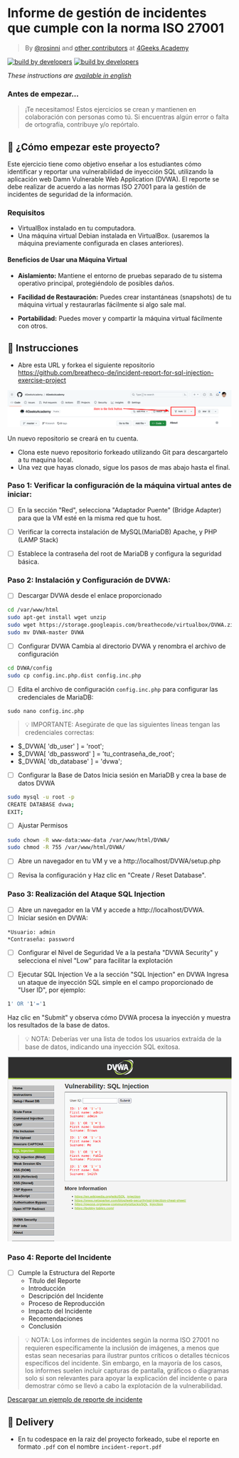 #  Informe de gestión de incidentes que cumple con la norma ISO 27001
<!-- hide -->

> By [@rosinni](https://github.com/rosinni) and [other contributors](https://github.com/4GeeksAcademy/deploying-wordpress-debian/graphs/contributors) at [4Geeks Academy](https://4geeksacademy.co/)

[![build by developers](https://img.shields.io/badge/build_by-Developers-blue)](https://4geeks.com)
[![build by developers](https://img.shields.io/twitter/follow/4geeksacademy?style=social&logo=twitter)](https://twitter.com/4geeksacademy)

*These instructions are [available in english](https://github.com/breatheco-de/incident-report-management-exercise-project/blob/main/README.md)*
<!-- endhide -->


<!-- hide -->


### Antes de empezar...

> ¡Te necesitamos! Estos ejercicios se crean y mantienen en colaboración con personas como tú. Si encuentras algún error o falta de ortografía, contribuye y/o repórtalo.

<!-- endhide -->

## 🌱 ¿Cómo empezar este proyecto?

Este ejercicio tiene como objetivo enseñar a los estudiantes cómo identificar y reportar una vulnerabilidad de inyección SQL utilizando la aplicación web Damn Vulnerable Web Application (DVWA). El reporte se debe realizar de acuerdo a las normas ISO 27001 para la gestión de incidentes de seguridad de la información.

### Requisitos

* VirtualBox instalado en tu computadora.
* Una máquina virtual Debian instalada en VirtualBox. (usaremos la máquina previamente configurada en clases anteriores).


#### Beneficios de Usar una Máquina Virtual

- **Aislamiento:** Mantiene el entorno de pruebas separado de tu sistema operativo principal, protegiéndolo de posibles daños.

- **Facilidad de Restauración:** Puedes crear instantáneas (snapshots) de tu máquina virtual y restaurarlas fácilmente si algo sale mal.

- **Portabilidad:** Puedes mover y compartir la máquina virtual fácilmente con otros.

## 📝 Instrucciones

* Abre esta URL y forkea el siguiente repositorio https://github.com/breatheco-de/incident-report-for-sql-injection-exercise-project

 ![fork button](https://github.com/4GeeksAcademy/4GeeksAcademy/blob/master/site/src/static/fork_button.png?raw=true)

Un nuevo repositorio se creará en tu cuenta.

* Clona este nuevo repositorio forkeado utilizando Git para descargartelo a tu maquina local.
* Una vez que hayas clonado, sigue los pasos de mas abajo hasta el final.

### Paso 1: Verificar la configuración de la máquina virtual antes de iniciar:
- [ ] En la sección "Red", selecciona "Adaptador Puente" (Bridge Adapter) para que la VM esté en la misma red que tu host.

- [ ] Verificar la correcta instalación de MySQL(MariaDB) Apache, y PHP (LAMP Stack)

- [ ] Establece la contraseña del root de MariaDB y configura la seguridad básica.


### Paso 2: Instalación y Configuración de DVWA:
- [ ] Descargar DVWA desde el enlace proporcionado

```sh
cd /var/www/html 
sudo apt-get install wget unzip
sudo wget https://storage.googleapis.com/breathecode/virtualbox/DVWA.zip sudo unzip DVWA.zip 
sudo mv DVWA-master DVWA

```
- [ ] Configurar DVWA
Cambia al directorio DVWA y renombra el archivo de configuración
```sh
cd DVWA/config 
sudo cp config.inc.php.dist config.inc.php
```
- [ ] Edita el archivo de configuración `config.inc.php` para configurar las credenciales de MariaDB:
```ssh
sudo nano config.inc.php
```
> 💡 IMPORTANTE: Asegúrate de que las siguientes líneas tengan las credenciales correctas:
* $_DVWA[ 'db_user' ] = 'root';
* $_DVWA[ 'db_password' ] = 'tu_contraseña_de_root'; 
* $_DVWA[ 'db_database' ] = 'dvwa';

- [ ] Configurar la Base de Datos
Inicia sesión en MariaDB y crea la base de datos DVWA
```sh
sudo mysql -u root -p 
CREATE DATABASE dvwa; 
EXIT;
```
- [ ] Ajustar Permisos
```sh
sudo chown -R www-data:www-data /var/www/html/DVWA/
sudo chmod -R 755 /var/www/html/DVWA/
```
- [ ] Abre un navegador en tu VM y ve a http://localhost/DVWA/setup.php
- [ ] Revisa la configuración y Haz clic en "Create / Reset Database".


### Paso 3: Realización del Ataque SQL Injection
- [ ] Abre un navegador en la VM y accede a http://localhost/DVWA.
- [ ] Iniciar sesión en DVWA:
```
*Usuario: admin
*Contraseña: password
```
- [ ] Configurar el Nivel de Seguridad
Ve a la pestaña "DVWA Security" y selecciona el nivel "Low" para facilitar la explotación

- [ ] Ejecutar SQL Injection
Ve a la sección "SQL Injection" en DVWA
Ingresa un ataque de inyección SQL simple en el campo proporcionado de "User ID", por ejemplo:
```sh
1' OR '1'='1
```
Haz clic en "Submit" y observa cómo DVWA procesa la inyección y muestra los resultados de la base de datos. 
> 💡 NOTA: Deberías ver una lista de todos los usuarios extraída de la base de datos, indicando una inyección SQL exitosa.


![vulnerability](assets/vulnerability.png)



### Paso 4: Reporte del Incidente
- [ ] Cumple la Estructura del Reporte
  * Título del Reporte
  * Introducción
  * Descripción del Incidente
  * Proceso de Reproducción
  * Impacto del Incidente
  * Recomendaciones
  * Conclusión


> 💡 NOTA: Los informes de incidentes según la norma ISO 27001 no requieren específicamente la inclusión de imágenes, a menos que estas sean necesarias para ilustrar puntos críticos o detalles técnicos específicos del incidente. Sin embargo, en la mayoría de los casos, los informes suelen incluir capturas de pantalla, gráficos o diagramas solo si son relevantes para apoyar la explicación del incidente o para demostrar cómo se llevó a cabo la explotación de la vulnerabilidad.

[Descargar un ejemplo de reporte de incidente](assets/incident_report_iso27001.pdf)

## 📝 Delivery

* En tu codespace en la raiz del proyecto forkeado, sube el  reporte en formato `.pdf` con el nombre `incident-report.pdf`

